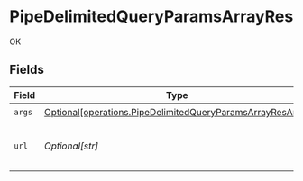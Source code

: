# PipeDelimitedQueryParamsArrayRes

OK


## Fields

| Field                                                                                                                                                                                                                                                                                                                                                                                                                                                                    | Type                                                                                                                                                                                                                                                                                                                                                                                                                                                                     | Required                                                                                                                                                                                                                                                                                                                                                                                                                                                                 | Description                                                                                                                                                                                                                                                                                                                                                                                                                                                              | Example                                                                                                                                                                                                                                                                                                                                                                                                                                                                  |
| ------------------------------------------------------------------------------------------------------------------------------------------------------------------------------------------------------------------------------------------------------------------------------------------------------------------------------------------------------------------------------------------------------------------------------------------------------------------------ | ------------------------------------------------------------------------------------------------------------------------------------------------------------------------------------------------------------------------------------------------------------------------------------------------------------------------------------------------------------------------------------------------------------------------------------------------------------------------ | ------------------------------------------------------------------------------------------------------------------------------------------------------------------------------------------------------------------------------------------------------------------------------------------------------------------------------------------------------------------------------------------------------------------------------------------------------------------------ | ------------------------------------------------------------------------------------------------------------------------------------------------------------------------------------------------------------------------------------------------------------------------------------------------------------------------------------------------------------------------------------------------------------------------------------------------------------------------ | ------------------------------------------------------------------------------------------------------------------------------------------------------------------------------------------------------------------------------------------------------------------------------------------------------------------------------------------------------------------------------------------------------------------------------------------------------------------------ |
| `args`                                                                                                                                                                                                                                                                                                                                                                                                                                                                   | [Optional[operations.PipeDelimitedQueryParamsArrayResArgs]](undefined/models/operations/pipedelimitedqueryparamsarrayresargs.md)                                                                                                                                                                                                                                                                                                                                         | :heavy_check_mark:                                                                                                                                                                                                                                                                                                                                                                                                                                                       | N/A                                                                                                                                                                                                                                                                                                                                                                                                                                                                      |                                                                                                                                                                                                                                                                                                                                                                                                                                                                          |
| `url`                                                                                                                                                                                                                                                                                                                                                                                                                                                                    | *Optional[str]*                                                                                                                                                                                                                                                                                                                                                                                                                                                          | :heavy_check_mark:                                                                                                                                                                                                                                                                                                                                                                                                                                                       | N/A                                                                                                                                                                                                                                                                                                                                                                                                                                                                      | http://localhost:35123/anything/queryParams/pipe/array?arrParam=test\|test2&arrParamExploded=1&arrParamExploded=2&mapParam=key1\|val1\|key2\|val2&objParam=any\|any\|bigint\|8821239038968084\|bigintStr\|9223372036854775808\|bool\|true\|boolOpt\|true\|date\|2020-01-01\|dateTime\|2020-01-01T00%3A00%3A00.000000001Z\|decimal\|3.141592653589793\|decimalStr\|3.14159265358979344719667586\|enum\|one\|float32\|1.1\|int\|1\|int32\|1\|int32Enum\|55\|intEnum\|2\|num\|1.1\|str\|test\|strOpt\|testOptional |